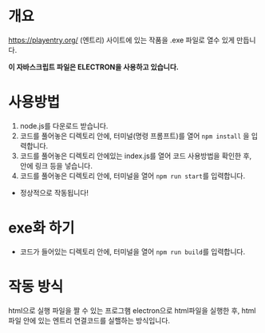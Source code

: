 # 개요
https://playentry.org/ (엔트리) 사이트에 있는 작품을 .exe 파일로 열수 있게 만듭니다.

**이 자바스크립트 파일은 ELECTRON을 사용하고 있습니다.**

# 사용방법
1. node.js를 다운로드 받습니다.
2. 코드를 풀어놓은 디렉토리 안에, 터미널(명령 프롬프트)를 열어 ``npm install`` 을 입력합니다.
3. 코드를 풀어놓은 디렉토리 안에있는 index.js를 열어 코드 사용방법을 확인한 후, 안에 링크 등을 넣습니다.
4. 코드를 풀어놓은 디렉토리 안에, 터미널을 열어 ``npm run start``를 입력합니다.

- 정상적으로 작동됩니다!

# exe화 하기
* 코드가 들어있는 디렉토리 안에, 터미널을 열어 ``npm run build``를 입력합니다.

# 작동 방식
html으로 실행 파일을 짤 수 있는 프로그햄 electron으로 html파일을 실행한 후, html파일 안에 있는 엔트리 연결코드를 실핼하는 방식입니다.
